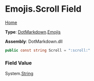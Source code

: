 # Emojis\.Scroll Field

[Home](../../../README.md)

**Type**: [DotMarkdown](../../README.md)\.[Emojis](../README.md)

**Assembly**: DotMarkdown\.dll

```csharp
public const string Scroll = ":scroll:"
```

### Field Value

System\.[String](https://docs.microsoft.com/en-us/dotnet/api/system.string)